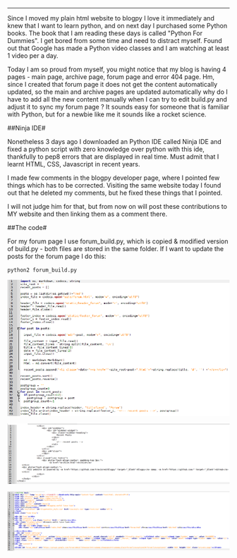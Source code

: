 
---

Since I moved my plain html website to blogpy I love it immediately and knew that I want to learn python, and on next day I purchased some Python books. The book that I am reading these days is called "Python For Dummies". I get bored from some time and need to distract myself. Found out that Google has made a Python video classes and I am watching at least 1 video per a day.

 Today I am so proud from myself, you might notice that my blog is having 4 pages - main page, archive page, forum page and error 404 page. Hm, since I created that forum page it does not get the content automatically updated, so the main and archive pages are updated automatically why do I have to add all the new content manually when I can try to edit build.py and adjust it to sync my forum page ? It sounds easy for someone that is familiar with Python, but for a newbie like me it sounds like a rocket science.

##Ninja IDE#

Nonetheless 3 days ago I downloaded an Python IDE called Ninja IDE and fixed a python script with zero knowledge over python with this ide, thankfully to pep8 errors that are displayed in real time. Must admit that I learnt HTML, CSS, Javascript in recent years.


I made few comments in the blogpy developer page, where I pointed few things which has to be corrected. Visiting the same website today I found out that he deleted my comments, but he fixed these things that I pointed.

I will not judge him for that, but from now on will post these contributions to MY website and then linking them as a comment there.

##The code#

For my forum page I use forum_build.py, which is copied & modified version of build.py - both files are stored in the same folder. If I want to update the posts for the forum page I do this:

```python
python2 forum_build.py
```

![](img/file/fifth_day/forum_build.py.png)

![footer_forum](img/file/fifth_day/footer_forum.png)

![header_forum](img/file/fifth_day/header_forum.png)
